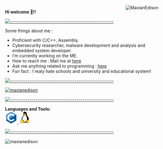 <img align ="right" src="https://komarev.com/ghpvc/?username=maxianedison&label=Profile%20views&color=0e75b6&style=flat" alt="MaxianEdison">

<b>Hi welcome 👋!! </b><br/>

[![-----------------------------------------------------](
https://raw.githubusercontent.com/andreasbm/readme/master/assets/lines/aqua.png)](https://github.com/BaseMax?tab=repositories)

Some things about me :</br>
- Proficient with C/C++, Assembly.</br>
- Cybersecurity researcher, malware development and analysis and embedded system developer.</br>
- I’m currently working on the ME.</br>
- How to reach me : Mail me at <a href="mailto:maximilianedison@gmail.com">here</a></br>
- Ask me anything related to programming : <a href="mailto:maximilianedison@gmail.com">here</a></br>
- Fun fact : I realy hate schools and university and educational system!</br>

[![-----------------------------------------------------](
https://raw.githubusercontent.com/andreasbm/readme/master/assets/lines/aqua.png)](https://github.com/maxianedison?tab=repositories)

<a href="https://github.com/MaxianEdison?tab=repositories"><img src="https://github-profile-trophy.vercel.app/?username=maxianedison&column=8&margin-w=15&margin-h=15" alt="maxianedison"></a>

[![-----------------------------------------------------](
https://raw.githubusercontent.com/andreasbm/readme/master/assets/lines/aqua.png)](https://github.com/maxianedison?tab=repositories)

<b>Languages and Tools:</b><br/>
<a href="https://www.cprogramming.com/" target="_blank"> <img src="https://raw.githubusercontent.com/devicons/devicon/master/icons/c/c-original.svg" alt="c" width="40" height="40"/> <a href="https://www.linux.org/" target="_blank"> <img src="https://raw.githubusercontent.com/devicons/devicon/master/icons/linux/linux-original.svg" alt="linux" width="40" height="40"/> </a>
<br>

[![-----------------------------------------------------](
https://raw.githubusercontent.com/andreasbm/readme/master/assets/lines/aqua.png)](https://github.com/maxianedison?tab=repositories)

<img align="center" src="https://github-readme-stats.vercel.app/api?username=maxianedison&show_icons=true&locale=en" alt="maxianedison">
